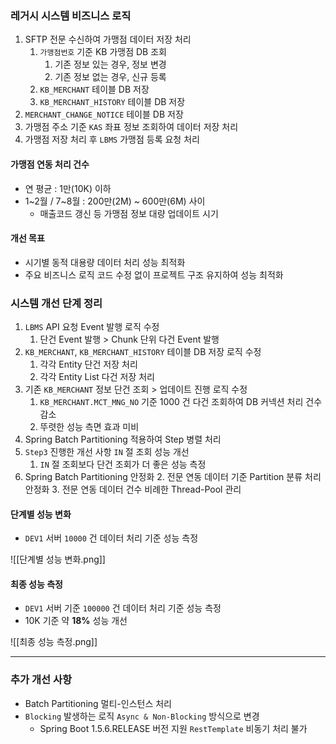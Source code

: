 
### 레거시 시스템 비즈니스 로직
1. SFTP 전문 수신하여 가맹점 데이터 저장 처리 
	1. `가맹점번호` 기준 KB 가맹점 DB 조회
		1. 기존 정보 있는 경우, 정보 변경
		2. 기존 정보 없는 경우, 신규 등록
	2. `KB_MERCHANT` 테이블 DB 저장
	3. `KB_MERCHANT_HISTORY` 테이블 DB 저장
2. `MERCHANT_CHANGE_NOTICE` 테이블 DB 저장
3. 가맹점 주소 기준 `KAS` 좌표 정보 조회하여 데이터 저장 처리
4. 가맹점 저장 처리 후 `LBMS` 가맹점 등록 요청 처리

#### 가맹점 연동 처리 건수
- 연 평균 : 1만(10K) 이하
- 1~2월 / 7~8월 : 200만(2M) ~ 600만(6M) 사이
	- 매출코드 갱신 등 가맹점 정보 대량 업데이트 시기

#### 개선 목표
- 시기별 동적 대용량 데이터 처리 성능 최적화
- 주요 비즈니스 로직 코드 수정 없이 프로젝트 구조 유지하여 성능 최적화

### 시스템 개선 단계 정리
1. `LBMS` API 요청 Event 발행 로직 수정
	1. 단건 Event 발행 > Chunk 단위 다건 Event 발행
2. `KB_MERCHANT`, `KB_MERCHANT_HISTORY` 테이블 DB 저장 로직 수정
	1. 각각 Entity 단건 저장 처리
	2. 각각 Entity List 다건 저장 처리
3. 기존 `KB_MERCHANT` 정보 단건 조회 > 업데이트 진행 로직 수정
	1. `KB_MERCHANT.MCT_MNG_NO` 기준 1000 건 다건 조회하여 DB 커넥션 처리 건수 감소
	2. 뚜렷한 성능 측면 효과 미비
4. Spring Batch Partitioning 적용하여 Step 병렬 처리
5. `Step3` 진행한 개선 사항 `IN` 절 조회 성능 개선
	1. `IN` 절 조회보다 단건 조회가 더 좋은 성능 측정
6. Spring Batch Partitioning 안정화
	2. 전문 연동 데이터 기준 Partition 분류 처리 안정화
	3. 전문 연동 데이터 건수 비례한 Thread-Pool 관리

#### 단계별 성능 변화
- `DEV1` 서버 `10000` 건 데이터 처리 기준 성능 측정

![[단계별 성능 변화.png]]

#### 최종 성능 측정
- `DEV1` 서버 기준 `100000` 건 데이터 처리 기준 성능 측정
- 10K 기준 약 **18%** 성능 개선

![[최종 성능 측정.png]]

---

### 추가 개선 사항

- Batch Partitioning 멀티-인스턴스 처리
- `Blocking` 발생하는 로직 `Async & Non-Blocking` 방식으로 변경
	- Spring Boot 1.5.6.RELEASE 버전 지원 `RestTemplate` 비동기 처리 불가